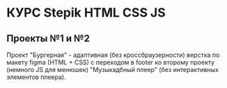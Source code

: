 # КУРС Stepik HTML CSS JS
## Проекты №1 и №2
Проект "Бургерная" - адаптивная (без кроссбраузерности) верстка по макету figma (HTML + CSS) с переходом в footer ко второму проекту (немного JS для менюшек) "Музыкадбный плеер" (без интерактивных элементов плеера). 
